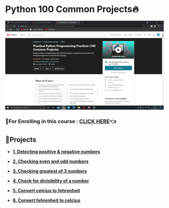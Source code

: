 # Python 100 Common Projects🔥

<img src="https://github.com/kishanrajput23/Self-Learning/blob/main/Python%20100%20Common%20Projects/100%20Common%20Projects.png" alt="">

### 🔸For Enrolling in this course : [CLICK HERE](https://www.udemy.com/course/100-python-programming-best-practices-for-absolute-beginner/)👈

## 📌Projects

- **[1. Detecting positive & negative numbers](https://github.com/kishanrajput23/Self-Learning/blob/main/Python%20100%20Common%20Projects/Projects/1.%20Detecting%20posituve%20%26%20negative%20numbers.py)**

- **[2. Checking even and odd numbers](https://github.com/kishanrajput23/Self-Learning/blob/main/Python%20100%20Common%20Projects/Projects/2.%20Checking%20even%20and%20odd%20numbers.py)**

- **[3. Checking greatest of 3 numbers](https://github.com/kishanrajput23/Self-Learning/blob/main/Python%20100%20Common%20Projects/Projects/3.%20Checking%20greatest%20of%203%20numbers.py)**

- **[4. Check for divisibility of a number](https://github.com/kishanrajput23/Self-Learning/blob/main/Python%20100%20Common%20Projects/Projects/4.%20Check%20for%20divisibility%20of%20a%20number.py)**

- **[5. Convert celcius to fehrenheit](https://github.com/kishanrajput23/Self-Learning/blob/main/Python%20100%20Common%20Projects/Projects/5.%20Convert%20celcius%20to%20fehrenheit.py)**

- **[6. Convert fehrenheit to celcius](https://github.com/kishanrajput23/Self-Learning/blob/main/Python%20100%20Common%20Projects/Projects/6.%20Convert%20fehrenheit%20to%20celcius.py)**
